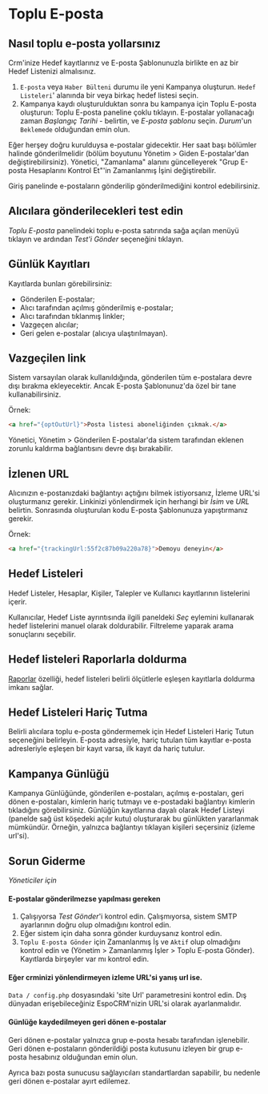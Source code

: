 # Toplu E-posta

## Nasıl toplu e-posta yollarsınız

Crm'inize Hedef kayıtlarınız ve E-posta Şablonunuzla birlikte en az bir Hedef Listenizi almalısınız. 

1. `E-posta` veya `Haber Bülteni` durumu ile yeni Kampanya oluşturun. `Hedef Listeleri`' alanında bir veya birkaç hedef listesi seçin.
2. Kampanya kaydı oluşturulduktan sonra bu kampanya için Toplu E-posta oluşturun: Toplu E-posta paneline çoklu tıklayın. E-postalar yollanacağı zaman _Başlangıç Tarihi_ - belirtin, ve _E-posta şablonu_ seçin. _Durum_'un `Beklemede` olduğundan emin olun.

Eğer herşey doğru kurulduysa e-postalar gidecektir. Her saat başı bölümler halinde gönderilmelidir (bölüm boyutunu Yönetim > Giden E-postalar'dan değiştirebilirsiniz). Yönetici, "Zamanlama" alanını güncelleyerek "Grup E-posta Hesaplarını Kontrol Et"'in Zamanlanmış İşini değiştirebilir.

Giriş panelinde e-postaların gönderilip gönderilmediğini kontrol edebilirsiniz.

## Alıcılara gönderilecekleri test edin

_Toplu E-posta_ panelindeki toplu e-posta satırında sağa açılan menüyü tıklayın ve ardından _Test'i Gönder_ seçeneğini tıklayın.

## Günlük Kayıtları

Kayıtlarda bunları görebilirsiniz:
* Gönderilen E-postalar;
* Alıcı tarafından açılmış gönderilmiş e-postalar;
* Alıcı tarafından tıklanmış linkler;
* Vazgeçen alıcılar;
* Geri gelen e-postalar (alıcıya ulaştırılmayan).

## Vazgeçilen link

Sistem varsayılan olarak kullanıldığında, gönderilen tüm e-postalara devre dışı bırakma ekleyecektir. Ancak E-posta Şablonunuz'da özel bir tane kullanabilirsiniz.

Örnek:
```html
<a href="{optOutUrl}">Posta listesi aboneliğinden çıkmak.</a>
```

Yönetici, Yönetim > Gönderilen E-postalar'da sistem tarafından eklenen zorunlu kaldırma bağlantısını devre dışı bırakabilir.

## İzlenen URL

Alıcınızın e-postanızdaki bağlantıyı açtığını bilmek istiyorsanız, İzleme URL'si oluşturmanız gerekir. Linkinizi yönlendirmek için herhangi bir _İsim_ ve _URL_ belirtin. Sonrasında oluşturulan kodu E-posta Şablonunuza yapıştırmanız gerekir.

 Örnek:
 ```html
<a href="{trackingUrl:55f2c87b09a220a78}">Demoyu deneyin</a>
 ```
 
## Hedef Listeleri

Hedef Listeler, Hesaplar, Kişiler, Talepler ve Kullanıcı kayıtlarının listelerini içerir. 

Kullanıcılar, Hedef Liste ayrıntısında ilgili paneldeki _Seç_ eylemini kullanarak hedef listelerini manuel olarak doldurabilir. Filtreleme yaparak arama sonuçlarını seçebilir.

## Hedef listeleri Raporlarla doldurma

[Raporlar](reports.md#syncing-with-target-lists) özelliği, hedef listeleri belirli ölçütlerle eşleşen kayıtlarla doldurma imkanı sağlar.

## Hedef Listeleri Hariç Tutma

Belirli alıcılara toplu e-posta göndermemek için Hedef Listeleri Hariç Tutun seçeneğini belirleyin. E-posta adresiyle, hariç tutulan tüm kayıtlar e-posta adresleriyle eşleşen bir kayıt varsa, ilk kayıt da hariç tutulur.

## Kampanya Günlüğü

Kampanya Günlüğünde, gönderilen e-postaları, açılmış e-postaları, geri dönen e-postaları, kimlerin hariç tutmayı ve e-postadaki bağlantıyı kimlerin tıkladığını görebilirsiniz. Günlüğün kayıtlarına dayalı olarak Hedef Listeyi (panelde sağ üst köşedeki açılır kutu) oluşturarak bu günlükten yararlanmak mümkündür. Örneğin, yalnızca bağlantıyı tıklayan kişileri seçersiniz (izleme url'si).

## Sorun Giderme

_Yöneticiler için_

#### E-postalar gönderilmezse yapılması gereken

1. Çalışıyorsa _Test Gönder_'i kontrol edin. Çalışmıyorsa, sistem SMTP ayarlarının doğru olup olmadığını kontrol edin.
2. Eğer sistem için daha sonra gönder kurduysanız kontrol edin.
3. `Toplu E-posta Gönder` için Zamanlanmış İş ve `Aktif` olup olmadığını kontrol edin ve (Yönetim > Zamanlanmış İşler > Toplu E-posta Gönder). Kayıtlarda birşeyler var mı kontrol edin.


#### Eğer crminizi yönlendirmeyen izleme URL'si yanış url ise.

`Data / config.php` dosyasındaki 'site Url' parametresini kontrol edin. Dış dünyadan erişebileceğiniz EspoCRM'nizin URL'si olarak ayarlanmalıdır.

#### Günlüğe kaydedilmeyen geri dönen e-postalar

Geri dönen e-postalar yalnızca grup e-posta hesabı tarafından işlenebilir. Geri dönen e-postaların gönderildiği posta kutusunu izleyen bir grup e-posta hesabınız olduğundan emin olun.

Ayrıca bazı posta sunucusu sağlayıcıları standartlardan sapabilir, bu nedenle geri dönen e-postalar ayırt edilemez.
